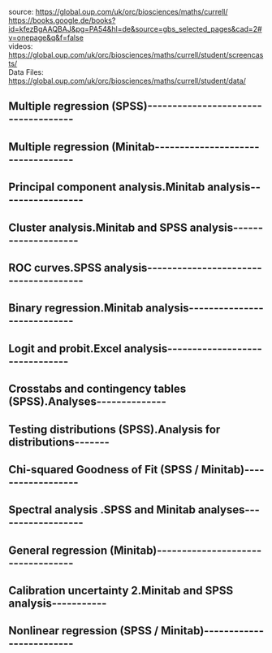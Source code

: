 source: https://global.oup.com/uk/orc/biosciences/maths/currell/      
        https://books.google.de/books?id=kfezBgAAQBAJ&pg=PA54&hl=de&source=gbs_selected_pages&cad=2#v=onepage&q&f=false      
videos: https://global.oup.com/uk/orc/biosciences/maths/currell/student/screencasts/      
Data Files: https://global.oup.com/uk/orc/biosciences/maths/currell/student/data/       

## Multiple regression (SPSS)------------------------------------
## Multiple regression (Minitab----------------------------------
## Principal component analysis.Minitab analysis-----------------
## Cluster analysis.Minitab and SPSS analysis--------------------
## ROC curves.SPSS analysis--------------------------------------
## Binary regression.Minitab analysis----------------------------
## Logit and probit.Excel analysis-------------------------------
## Crosstabs and contingency tables (SPSS).Analyses--------------
## Testing distributions (SPSS).Analysis for distributions-------
## Chi-squared Goodness of Fit (SPSS / Minitab)------------------
## Spectral analysis .SPSS and Minitab analyses------------------
## General regression (Minitab)----------------------------------
## Calibration uncertainty 2.Minitab and SPSS analysis-----------
## Nonlinear regression (SPSS / Minitab)-------------------------


